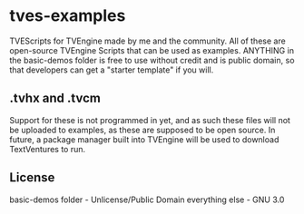 # tves-examples
TVEScripts for TVEngine made by me and the community. All of these are open-source TVEngine Scripts that can be used as examples. ANYTHING in the basic-demos folder is free to use without credit and is public domain, so that developers can get a "starter template" if you will.

## .tvhx and .tvcm
Support for these is not programmed in yet, and as such these files will not be uploaded to examples, as these are supposed to be open source. In future, a package manager built into TVEngine will be used to download TextVentures to run.

## License
basic-demos folder - Unlicense/Public Domain
everything else - GNU 3.0
